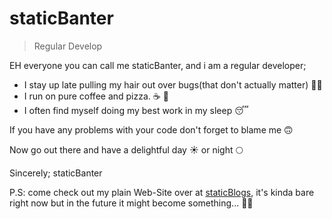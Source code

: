 staticBanter
=
> Regular Develop

EH everyone you can call me staticBanter, and i am a regular developer; 
* I stay up late pulling my hair out over bugs(that don't actually matter) :face_with_spiral_eyes:
* I run on pure coffee and pizza. :coffee: :pizza:
* I often find myself doing my best work in my sleep :sleeping:

If you have any problems with your code don't forget to blame me :upside_down_face:

Now go out there and have a delightful day :sunny: or night :full_moon:

Sincerely;
staticBanter

P.S: come check out my plain Web-Site over at [staticBlogs](https://staticblogs.ca), it's kinda bare right now but in the future it might become something... :man_shrugging:
